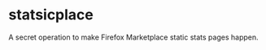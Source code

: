 statsicplace
============

A secret operation to make Firefox Marketplace static stats pages happen.
